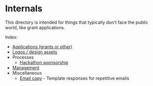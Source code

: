 # Internals

This directory is intended for things that typically don't face the public world, like grant applications.

Index:

- [Applications (grants or other)](applications/)
- [Logos / design assets](logos/)
- Processes
  - [Hackathon sponsorship](processes/hackathon_sponsorship_process.md)
- [Management](management/)
- Miscellaneous
  - [Email copy](email_copy.md) - Template responses for repetitive emails
